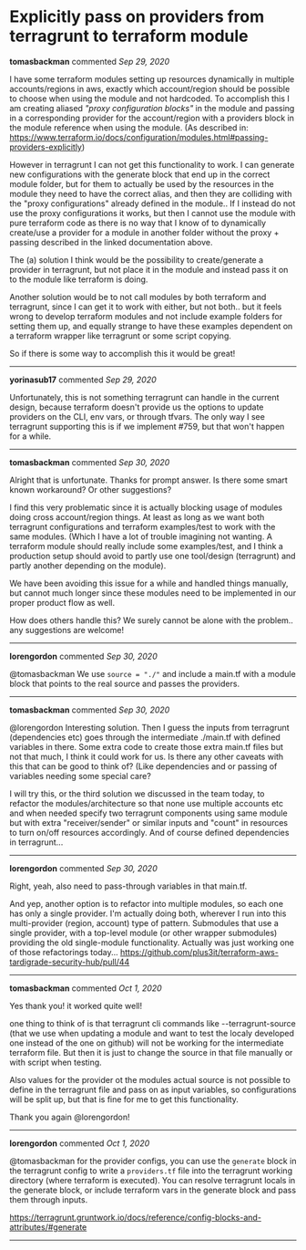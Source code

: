 # Explicitly pass on providers from terragrunt to terraform module

**tomasbackman** commented *Sep 29, 2020*

I have some terraform modules setting up resources dynamically in multiple accounts/regions in aws, exactly which account/region should be possible to choose when using the module and not hardcoded.
To accomplish this I am creating aliased _"proxy configuration blocks"_ in the module and passing in a corresponding provider for the account/region with a providers block in the module reference when using the module. (As described in:  https://www.terraform.io/docs/configuration/modules.html#passing-providers-explicitly)

However in terragrunt I can not get this functionality to work. I can generate new configurations with the generate block that end up in the correct module folder, but for them to actually be used by the resources in the module they need to have the correct alias, and then they are colliding with the "proxy configurations" already defined in the module.. 
If I instead do not use the proxy configurations it works, but then I cannot use the module with pure terraform code as there is no way that I know of to dynamically create/use a provider for a module in another folder without the proxy + passing described in the linked documentation above.

The (a) solution I think would be the possibility to create/generate a provider in terragrunt, but not place it in the module and instead pass it on to the module like terraform is doing.

Another solution would be to not call modules by both terraform and terragrunt, since I can get it to work with either, but not both.. but it feels wrong to develop terraform modules and not include example folders for setting them up, and equally strange to have these examples dependent on a terraform wrapper like terragrunt or some script copying.

So if there is some way to accomplish this it would be great!
<br />
***


**yorinasub17** commented *Sep 29, 2020*

Unfortunately, this is not something terragrunt can handle in the current design, because terraform doesn't provide us the options to update providers on the CLI, env vars, or through tfvars. The only way I see terragrunt supporting this is if we implement #759, but that won't happen for a while.
***

**tomasbackman** commented *Sep 30, 2020*

Alright that is unfortunate. Thanks for prompt answer. Is there some smart known workaround? Or other suggestions? 

I find this very problematic since it is actually blocking usage of modules doing cross account/region things. At least as long as we want both terragrunt configurations and terraform examples/test to work with the same modules. (Which I have a lot of trouble imagining not wanting. A terraform module should really include some examples/test, and I think a production setup should avoid to partly use one tool/design (terragrunt) and partly another depending on the module).

We have been avoiding this issue for a while and handled things manually, but cannot much longer since these modules need to be implemented in our proper product flow as well.

How does others handle this? We surely cannot be alone with the problem.. any suggestions are welcome!
***

**lorengordon** commented *Sep 30, 2020*

@tomasbackman We use `source = "./"` and include a main.tf with a module block that points to the real source and passes the providers.
***

**tomasbackman** commented *Sep 30, 2020*

@lorengordon Interesting solution. Then I guess the inputs from terragrunt (dependencies etc) goes through the intermediate ./main.tf with defined variables in there. Some extra code to create those extra main.tf files but not that much, I think it could work for us. Is there any other caveats with this that can be good to think of? (Like dependencies and or passing of variables needing some special care?

I will try this, or the third solution we discussed in the team today, to refactor the modules/architecture so that none use multiple accounts etc and when needed specify two terragrunt components using same module but with extra "receiver/sender" or similar inputs and "count" in resources to turn on/off resources accordingly. And of course defined dependencies in terragrunt... 


***

**lorengordon** commented *Sep 30, 2020*

Right, yeah, also need to pass-through variables in that main.tf.

And yep, another option is to refactor into multiple modules, so each one has only a single provider. I'm actually doing both, wherever I run into this multi-provider (region, account) type of pattern. Submodules that use a single provider, with a top-level module (or other wrapper submodules) providing the old single-module functionality. Actually was just working one of those refactorings today... https://github.com/plus3it/terraform-aws-tardigrade-security-hub/pull/44
***

**tomasbackman** commented *Oct 1, 2020*

Yes thank you! it worked quite well!

one thing to think of is that terragrunt cli commands like --terragrunt-source (that we use when updating a module and want to test the localy developed one instead of the one on github) will not be working for the intermediate terraform file. But then it is just to change the source in that file manually or with script when testing.

Also values for the provider ot the modules actual source is not possible to define in the terragrunt file and pass on as input variables, so configurations will be split up, but that is fine for me to get this functionality.

Thank you again @lorengordon!
***

**lorengordon** commented *Oct 1, 2020*

@tomasbackman for the provider configs, you can use the `generate` block in the terragrunt config to write a `providers.tf` file into the terragrunt working directory (where terraform is executed). You can resolve terragrunt locals in the generate block, or include terraform vars in the generate block and pass them through inputs.

https://terragrunt.gruntwork.io/docs/reference/config-blocks-and-attributes/#generate
***


